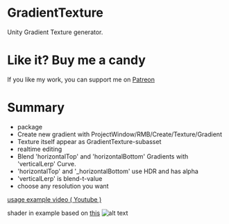 # GradientTexture
Unity Gradient Texture generator.

# Like it? Buy me a candy
If you like my work, you can support me on [Patreon](https://www.patreon.com/mitaywalle)

# Summary
- package
- Create new gradient with ProjectWindow/RMB/Create/Texture/Gradient 
- Texture itself appear as GradientTexture-subasset
- realtime editing
- Blend 'horizontalTop' and 'horizontalBottom' Gradients with 'verticalLerp' Curve.
- 'horizontalTop' and '_horizontalBottom' use HDR and has alpha
- 'verticalLerp' is blend-t-value
- choose any resolution you want

[usage example video ( Youtube )](https://youtu.be/LmBBTqhpsbw)

shader in example based on [this](https://simonschreibt.de/gat/fallout-4-the-mushroom-case/)
![alt text](https://github.com/mitay-walle/GradientTexture/blob/main/Documentation/Inspector_preview.png?raw=true)
